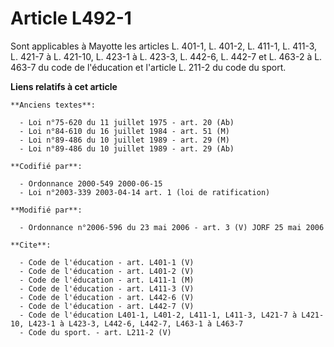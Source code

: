 # Article L492-1

Sont applicables à Mayotte les articles L. 401-1, L. 401-2, L. 411-1, L. 411-3, L. 421-7 à L. 421-10, L. 423-1 à L. 423-3, L.
442-6, L. 442-7 et L. 463-2 à L. 463-7 du code de l'éducation et l'article L. 211-2 du code du sport.

**Liens relatifs à cet article**

	**Anciens textes**:

	  - Loi n°75-620 du 11 juillet 1975 - art. 20 (Ab)
	  - Loi n°84-610 du 16 juillet 1984 - art. 51 (M)
	  - Loi n°89-486 du 10 juillet 1989 - art. 29 (M)
	  - Loi n°89-486 du 10 juillet 1989 - art. 29 (Ab)

	**Codifié par**:

	  - Ordonnance 2000-549 2000-06-15
	  - Loi n°2003-339 2003-04-14 art. 1 (loi de ratification)

	**Modifié par**:

	  - Ordonnance n°2006-596 du 23 mai 2006 - art. 3 (V) JORF 25 mai 2006

	**Cite**:

	  - Code de l'éducation - art. L401-1 (V)
	  - Code de l'éducation - art. L401-2 (V)
	  - Code de l'éducation - art. L411-1 (M)
	  - Code de l'éducation - art. L411-3 (V)
	  - Code de l'éducation - art. L442-6 (V)
	  - Code de l'éducation - art. L442-7 (V)
	  - Code de l'éducation L401-1, L401-2, L411-1, L411-3, L421-7 à L421-10, L423-1 à L423-3, L442-6, L442-7, L463-1 à L463-7
	  - Code du sport. - art. L211-2 (V)
